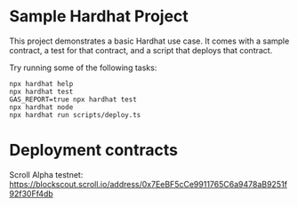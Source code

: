 # Sample Hardhat Project

This project demonstrates a basic Hardhat use case. It comes with a sample contract, a test for that contract, and a script that deploys that contract.

Try running some of the following tasks:

```shell
npx hardhat help
npx hardhat test
GAS_REPORT=true npx hardhat test
npx hardhat node
npx hardhat run scripts/deploy.ts
```


# Deployment contracts
Scroll Alpha testnet: https://blockscout.scroll.io/address/0x7EeBF5cCe9911765C6a9478aB9251f92f30Ff4db

